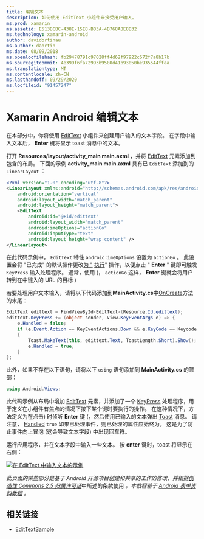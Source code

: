```yaml
---
title: 编辑文本
description: 如何使用 EditText 小组件来接受用户输入。
ms.prod: xamarin
ms.assetid: E513BCBC-438E-15E8-B83A-4B768A8E8B32
ms.technology: xamarin-android
author: davidortinau
ms.author: daortin
ms.date: 08/09/2018
ms.openlocfilehash: fb29478791c97028ff4d62f97922c672f7a8b17b
ms.sourcegitcommit: 4e399f6fa72993b9580d41b93050be935544ffaa
ms.translationtype: MT
ms.contentlocale: zh-CN
ms.lasthandoff: 09/29/2020
ms.locfileid: "91457247"
---
```

# <a name="xamarinandroid-edit-text"></a>Xamarin Android 编辑文本

在本部分中，你将使用 [EditText](xref:Android.Widget.EditText) 小组件来创建用户输入的文本字段。 在字段中输入文本后， **Enter** 键将显示 toast 消息中的文本。

打开 **Resources/layout/activity_main main.axml** ，并将 [EditText](xref:Android.Widget.EditText) 元素添加到包含的布局。 下面的示例 **activity_main main.axml** 具有已 `EditText` 添加到的 `LinearLayout` ：

```xml
<?xml version="1.0" encoding="utf-8"?>
<LinearLayout xmlns:android="http://schemas.android.com/apk/res/android"
    android:orientation="vertical"
    android:layout_width="match_parent"
    android:layout_height="match_parent">
    <EditText
        android:id="@+id/edittext"
        android:layout_width="match_parent"
        android:imeOptions="actionGo"
        android:inputType="text"
        android:layout_height="wrap_content" />
</LinearLayout>
```

在此代码示例中， `EditText` 特性 `android:imeOptions` 设置为 `actionGo` 。 此设置会将 "已完成" 的默认操作更改[为 "](https://developer.android.com/reference/android/view/inputmethod/EditorInfo#IME_ACTION_GO) [执行](https://developer.android.com/reference/android/view/inputmethod/EditorInfo#IME_ACTION_DONE)" 操作，以便点击 " **Enter** " 键即可触发 `KeyPress` 输入处理程序。
通常，使用 (， `actionGo` 这样， **Enter** 键就会将用户转到在中键入的 URL 的目标 ) 

若要处理用户文本输入，请将以下代码添加到**MainActivity.cs**中[OnCreate](xref:Android.App.Activity.OnCreate*)方法的末尾：

```csharp
EditText edittext = FindViewById<EditText>(Resource.Id.edittext);
edittext.KeyPress += (object sender, View.KeyEventArgs e) => {
    e.Handled = false;
    if (e.Event.Action == KeyEventActions.Down && e.KeyCode == Keycode.Enter)
    {
        Toast.MakeText(this, edittext.Text, ToastLength.Short).Show();
        e.Handled = true;
    }
};
```

此外，如果不存在以下语句，请将以下 `using` 语句添加到 **MainActivity.cs** 的顶部：

```csharp
using Android.Views;
```

此代码示例从布局中增加 [EditText](xref:Android.Widget.EditText) 元素，并添加了一个 [KeyPress](xref:Android.Views.View.KeyPress) 处理程序，用于定义在小组件有焦点的情况下按下某个键时要执行的操作。 在这种情况下，方法定义为在点击) 时侦听 **Enter** 键 (，然后使用已输入的文本弹出 [Toast](xref:Android.Widget.Toast) 消息。 请注意， [Handled](xref:Android.Views.View.KeyEventArgs.Handled) `true` 如果已处理事件，则已处理的属性应始终为。 这是为了防止事件向上冒泡 (这会导致文本字段) 中出现回车符。

运行应用程序，并在文本字段中输入一些文本。 按 **enter** 键时，toast 将显示在右侧：

[![在 EditText 中输入文本的示例](edit-text-images/edit-text-sml.png)](edit-text-images/edit-text.png#lightbox)

*此页面的某些部分是基于 Android 开源项目创建和共享的工作的修改，并根据*[*创造性 Commons 2.5 归属许可证*](https://creativecommons.org/licenses/by/2.5/)中所述的条款使用 *。本教程基于* [*Android 表单资料教程*](https://developer.android.com/resources/tutorials/views/hello-formstuff.html) *。*

## <a name="related-links"></a>相关链接

- [EditTextSample](/samples/xamarin/monodroid-samples/userinterface-edittextsample)